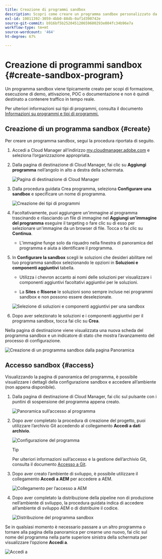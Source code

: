 ```yaml
---
title: Creazione di programmi sandbox
description: Scopri come creare un programma sandbox personalizzato da usare per formazione, demo, POC o altre finalità non di produzione con Cloud Manager.
exl-id: 10011392-3059-4bb0-88db-0af1d390742e
source-git-commit: b916bf5b252045120659600293e004fc34b96e7a
workflow-type: tm+mt
source-wordcount: '464'
ht-degree: 67%

---
```


# Creazione di programmi sandbox {#create-sandbox-program}

Un programma sandbox viene tipicamente creato per scopi di formazione, esecuzione di demo, attivazione, POC o documentazione e non è quindi destinato a contenere traffico in tempo reale.

Per ulteriori informazioni sui tipi di programmi, consulta il documento [Informazioni su programmi e tipi di programmi.](program-types.md)

## Creazione di un programma sandbox {#create}

Per creare un programma sandbox, segui la procedura riportata di seguito.

1. Accedi a Cloud Manager all’indirizzo [my.cloudmanager.adobe.com](https://my.cloudmanager.adobe.com/) e seleziona l’organizzazione appropriata.

1. Dalla pagina di destinazione di Cloud Manager, fai clic su **Aggiungi programma** nell’angolo in alto a destra della schermata.

   ![Pagina di destinazione di Cloud Manager](assets/cloud-manager-my-programs.png)

1. Dalla procedura guidata Crea programma, seleziona **Configurare una sandbox** e specificare un nome di programma.

   ![Creazione dei tipi di programmi](assets/create-sandbox.png)

1. Facoltativamente, puoi aggiungere un&#39;immagine al programma trascinando e rilasciando un file di immagine nel **Aggiungi un&#39;immagine del programma** eseguire il targeting o fare clic su di esso per selezionare un&#39;immagine da un browser di file. Tocca o fai clic su **Continua**.

   * L&#39;immagine funge solo da riquadro nella finestra di panoramica del programma e aiuta a identificare il programma.

1. In **Configurare la sandbox** scegli le soluzioni che desideri abilitare nel tuo programma sandbox selezionando le opzioni in **Soluzioni e componenti aggiuntivi** tabella.

   * Utilizza i chevron accanto ai nomi delle soluzioni per visualizzare i componenti aggiuntivi facoltativi aggiuntivi per le soluzioni.

   * La **Sites** e **Risorse** le soluzioni sono sempre incluse nei programmi sandbox e non possono essere deselezionate.

   ![Selezione di soluzioni e componenti aggiuntivi per una sandbox](assets/sandbox-solutions-add-ons.png)

1. Dopo aver selezionato le soluzioni e i componenti aggiuntivi per il programma sandbox, tocca fai clic su **Crea**.

Nella pagina di destinazione viene visualizzata una nuova scheda del programma sandbox e un indicatore di stato che mostra l’avanzamento del processo di configurazione.

![Creazione di un programma sandbox dalla pagina Panoramica](assets/sandbox-setup.png)

## Accesso sandbox {#access}

Visualizzando la pagina di panoramica del programma, è possibile visualizzare i dettagli della configurazione sandbox e accedere all’ambiente (non appena disponibile).

1. Dalla pagina di destinazione di Cloud Manager, fai clic sul pulsante con i puntini di sospensione del programma appena creato.

   ![Panoramica sull’accesso al programma](assets/program-overview-sandbox.png)

1. Dopo aver completato la procedura di creazione del progetto, puoi utilizzare l’archivio Git accedendo al collegamento **Accedi a dati archivio**.

   ![Configurazione del programma](assets/create-program4.png)

   >[!TIP]
   >
   >Per ulteriori informazioni sull’accesso e la gestione dell’archivio Git, consulta il documento [Accesso a Git](/help/implementing/cloud-manager/managing-code/accessing-repos.md).

1. Dopo aver creato l’ambiente di sviluppo, è possibile utilizzare il collegamento **Accedi a AEM** per accedere a AEM.

   ![Collegamento per l’accesso a AEM](assets/create-program-5.png)

1. Dopo aver completato la distribuzione della pipeline non di produzione nell’ambiente di sviluppo, la procedura guidata indica di accedere all’ambiente di sviluppo AEM o di distribuire il codice.

   ![Distribuzione del programma sandbox](assets/create-program-setup-deploy.png)

Se in qualsiasi momento è necessario passare a un altro programma o tornare alla pagina della panoramica per crearne uno nuovo, fai clic sul nome del programma nella parte superiore sinistra della schermata per visualizzare l’opzione **Accedi a**.

![Accedi a](assets/create-program-a1.png)
